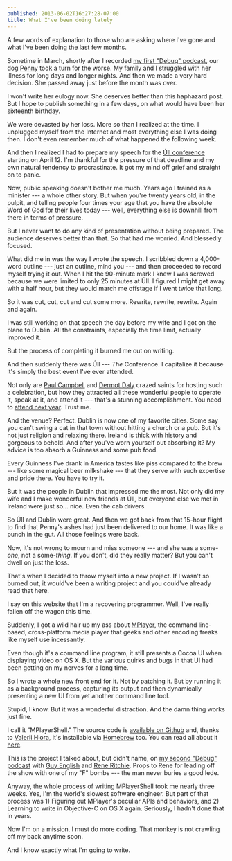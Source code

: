 ```yaml
---
published: 2013-06-02T16:27:28-07:00
title: What I've been doing lately
---
```

A few words of explanation to those who are asking where I've gone and what I've been doing the last few months.

Sometime in March, shortly after I recorded [my first "Debug" podcast](http://www.imore.com/debug-11-don-melton-and-safari), our dog [Penny](/2012/12/31/worried-about-penny/) took a turn for the worse. My family and I struggled with her illness for long days and longer nights. And then we made a very hard decision. She passed away just before the month was over.

I won't write her eulogy now. She deserves better than this haphazard post. But I hope to publish something in a few days, on what would have been her sixteenth birthday.

We were devasted by her loss. More so than I realized at the time. I unplugged myself from the Internet and most everything else I was doing then. I don't even remember much of what happened the following week.

And then I realized I had to prepare my speech for the [Úll conference](http://2013.ull.ie/) starting on April 12. I'm thankful for the pressure of that deadline and my own natural tendency to procrastinate. It got my mind off grief and straight on to panic.

Now, public speaking doesn't bother me much. Years ago I trained as a minister --- a whole other story. But when you're twenty years old, in the pulpit, and telling people four times your age that you have the absolute Word of God for their lives today --- well, everything else is downhill from there in terms of pressure.

But I never want to do any kind of presentation without being prepared. The audience deserves better than that. So that had me worried. And blessedly focused.

What did me in was the way I wrote the speech. I scribbled down a 4,000-word outline --- just an outline, mind you --- and then proceeded to record myself trying it out. When I hit the 90-minute mark I knew I was screwed because we were limited to only 25 minutes at Úll. I figured I might get away with a half hour, but they would march me offstage if I went twice that long.

So it was cut, cut, cut and cut some more. Rewrite, rewrite, rewrite. Again and again.

I was still working on that speech the day before my wife and I got on the plane to Dublin. All the constraints, especially the time limit, actually improved it.

But the process of completing it burned me out on writing.

And then suddenly there was Úll --- _The_ Conference. I capitalize it because it's simply the best event I've ever attended.

Not only are [Paul Campbell](https://twitter.com/paulca) and [Dermot Daly](https://twitter.com/dermdaly) crazed saints for hosting such a celebration, but how they attracted all these wonderful people to operate it, speak at it, and attend it --- that's a stunning accomplishment. You need to [attend next year](http://2014.ull.ie). Trust me.

And the venue? Perfect. Dublin is now one of my favorite cities. Some say you can't swing a cat in that town without hitting a church or a pub. But it's not just religion and relaxing there. Ireland is thick with history and gorgeous to behold. And after you've worn yourself out absorbing it? My advice is too absorb a Guinness and some pub food.

Every Guinness I've drank in America tastes like piss compared to the brew --- like some magical beer milkshake --- that they serve with such expertise and pride there. You have to try it.

But it was the people in Dublin that impressed me the most. Not only did my wife and I make wonderful new friends at Úll, but everyone else we met in Ireland were just so... nice. Even the cab drivers.

So Úll and Dublin were great. And then we got back from that 15-hour flight to find that Penny's ashes had just been delivered to our home. It was like a punch in the gut. All those feelings were back.

Now, it's not wrong to mourn and miss someone --- and she was a some-_one_, not a some-_thing_. If you don't, did they really matter? But you can't dwell on just the loss.

That's when I decided to throw myself into a new project. If I wasn't so burned out, it would've been a writing project and you could've already read that here.

I say on this website that I'm a recovering programmer. Well, I've really fallen off the wagon this time.

Suddenly, I got a wild hair up my ass about [MPlayer](http://mplayerhq.hu/), the command line-based, cross-platform media player that geeks and other encoding freaks like myself use incessantly.

Even though it's a command line program, it still presents a Cocoa UI when displaying video on OS X. But the various quirks and bugs in that UI had been getting on my nerves for a long time.

So I wrote a whole new front end for it. Not by patching it. But by running it as a background process, capturing its output and then dynamically presenting a new UI from yet another command line tool.

Stupid, I know. But it was a wonderful distraction. And the damn thing works just fine.

I call it "MPlayerShell." The source code is [available on Github](https://github.com/donmelton/MPlayerShell) and, thanks to [Valerii Hiora](https://github.com/vhbit), it's installable via [Homebrew](http://brew.sh/) too. You can read all about it [here](https://github.com/donmelton/MPlayerShell#readme).

This is the project I talked about, but didn't name, on [my second "Debug" podcast](http://www.imore.com/debug-111-don-melton-blink-servo-and-more) with [Guy English](https://twitter.com/gte) and [Rene Ritchie](https://twitter.com/reneritchie/). Props to Rene for leading off the show with one of my "F" bombs --- the man never buries a good lede.

Anyway, the whole process of writing MPlayerShell took me nearly three weeks. Yes, I'm the world's slowest software engineer. But part of that process was 1) Figuring out MPlayer's peculiar APIs and behaviors, and 2) Learning to write in Objective-C on OS X again. Seriously, I hadn't done that in years.

Now I'm on a mission. I must do more coding. That monkey is not crawling off my back anytime soon.

And I know exactly what I'm going to write.
